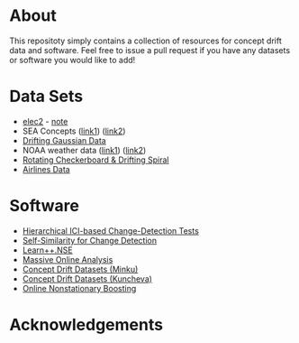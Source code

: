 # About


This repositoty simply contains a collection of resources for concept drift data and software. Feel free to issue a pull request if you have any datasets or software you would like to add!


# Data Sets

* [elec2](http://www.inescporto.pt/~jgama/ales/ales_5.html) - [note](http://arxiv.org/pdf/1301.3524v1.pdf)
* SEA Concepts ([link1](http://www.inescporto.pt/~jgama/ales/ales_5.html)) ([link2](http://users.rowan.edu/~polikar/research/NSE/))
* [Drifting Gaussian Data](http://users.rowan.edu/~polikar/research/NSE/)
* NOAA weather data ([link1](http://users.rowan.edu/~polikar/research/NSE/)) ([link2](https://github.com/gditzler/ConceptDriftData))
* [Rotating Checkerboard & Drifting Spiral](https://github.com/gditzler/ConceptDriftData)
* [Airlines Data](http://sourceforge.net/projects/moa-datastream/files/Datasets/Classification/airlines.arff.zip)

# Software 

* [Hierarchical ICI-based Change-Detection Tests](http://home.deib.polimi.it/boracchi/Projects/HierarchicalICI-basedCDT.html)
* [Self-Similarity for Change Detection](http://home.deib.polimi.it/boracchi/Projects/SelfSimilarityCDT.html)
* [Learn++.NSE](https://github.com/gditzler/IncrementalLearning)
* [Massive Online Analysis](http://moa.cms.waikato.ac.nz/)
* [Concept Drift Datasets (Minku)](http://www.cs.bham.ac.uk/~minkull/opensource.html)
* [Concept Drift Datasets (Kuncheva)](http://pages.bangor.ac.uk/~mas00a/EPSRC_simulation_framework/changing_environments_stage1a.htm)
* [Online Nonstationary Boosting](http://www.cs.man.ac.uk/~pococka4/ONSBoost.html)

# Acknowledgements 
